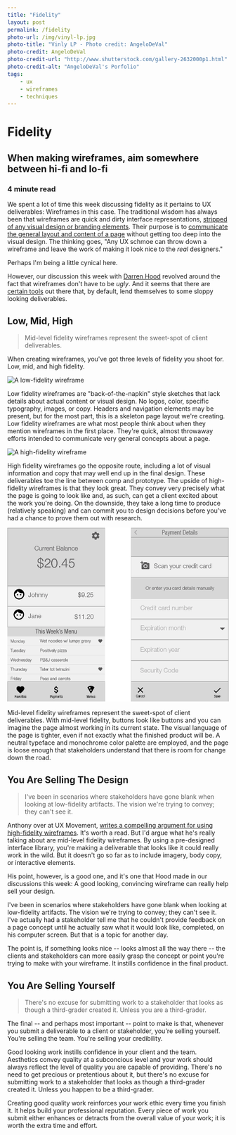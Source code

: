 ```yaml
---
title: "Fidelity"
layout: post
permalink: /fidelity
photo-url: /img/vinyl-lp.jpg
photo-title: "Vinly LP - Photo credit: AngeloDeVal"
photo-credit: AngeloDeVal
photo-credit-url: "http://www.shutterstock.com/gallery-2632000p1.html" 
photo-credit-alt: "AngeloDeVal's Porfolio"
tags:
    - ux
    - wireframes
    - techniques
---
```


# Fidelity

## When making wireframes, aim somewhere between hi-fi and lo-fi

### 4 minute read

We spent a lot of time this week discussing fidelity as it pertains to UX deliverables: Wireframes in this case. The traditional wisdom has always been that wireframes are quick and dirty interface representations, [stripped of any visual design or branding elements][1]. Their purpose is to [communicate the general layout and content of a page][2] without getting too deep into the visual design. The thinking goes, "Any UX schmoe can throw down a wireframe and leave the work of making it look nice to the *real* designers."

Perhaps I'm being a little cynical here. 

However, our discussion this week with [Darren Hood][3] revolved around the fact that wireframes don't have to be *ugly*. And it seems that there are [certain tools][4] out there that, by default, lend themselves to some sloppy looking deliverables.

## Low, Mid, High

> Mid-level fidelity wireframes represent the sweet-spot of client deliverables.

When creating wireframes, you've got three levels of fidelity you shoot for. Low, mid, and high fidelity.

![A low-fidelity wireframe][image-1]

Low fidelity wireframes are "back-of-the-napkin" style sketches that lack details about actual content or visual design. No logos, color, specific typography, images, or copy. Headers and navigation elements may be present, but for the most part, this is a skeleton page layout we're creating. Low fidelity wireframes are what most people think about when they mention wireframes in the first place. They're quick, almost throwaway efforts intended to communicate very general concepts about a page.

![A high-fidelity wireframe][image-2]

High fidelity wireframes go the opposite route, including a lot of visual information and copy that may well end up in the final design. These deliverables toe the line between comp and prototype. The upside of high-fidelity wireframes is that they look great. They convey very precisely what the page is going to look like and, as such, can get a client excited about the work you're doing. On the downside, they take a long time to produce (relatively speaking) and can commit you to design decisions before you've had a chance to prove them out with research.

![A mid-level wireframe I'm using for this week's assignment][image-3]

Mid-level fidelity wireframes represent the sweet-spot of client deliverables. With mid-level fidelity, buttons look like buttons and you can imagine the page almost working in its current state. The visual language of the page is tighter, even if not exactly what the finished product will be. A neutral typeface and monochrome color palette are employed, and the page is loose enough that stakeholders understand that there is room for change down the road.

## You Are Selling The Design

> I've been in scenarios where stakeholders have gone blank when looking at low-fidelity artifacts. The vision we're trying to convey; they can't see it. 

Anthony over at UX Movement, [writes a compelling argument for using high-fidelity wireframes][5]. It's worth a read. But I'd argue what he's really talking about are mid-level fidelity wireframes. By using a pre-designed interface library, you're making a deliverable that looks like it could really work in the wild. But it doesn't go so far as to include imagery, body copy, or interactive elements.

His point, however, is a good one, and it's one that Hood made in our discussions this week: A good looking, convincing wireframe can really help sell your design.

I've been in scenarios where stakeholders have gone blank when looking at low-fidelity artifacts. The vision we're trying to convey; they can't see it. I've actually had a stakeholder tell me that he couldn't provide feedback on a page concept until he actually saw what it would look like, completed, on his computer screen. But that is a topic for another day.

The point is, if something looks nice -- looks almost all the way there -- the clients and stakeholders can more easily grasp the concept or point you're trying to make with your wireframe. It instills confidence in the final product.

## You Are Selling Yourself

> There's no excuse for submitting work to a stakeholder that looks as though a third-grader created it. Unless you are a third-grader.

The final -- and perhaps most important -- point to make is that, whenever you submit a deliverable to a client or stakeholder, you're selling yourself. You're selling the team. You're selling your credibility.

Good looking work instills confidence in your client and the team. Aesthetics convey quality at a subconcious level and your work should always reflect the level of quality you are capable of providing. There's no need to get precious or pretentious about it, but there's no excuse for submitting work to a stakeholder that looks as though a third-grader created it. Unless you happen to be a third-grader.

Creating good quality work reinforces your work ethic every time you finish it. It helps build your professional reputation. Every piece of work you submit either enhances or detracts from the overall value of your work; it is worth the extra time and effort.


[1]:	http://theuxreview.co.uk/wireframes-beginners-guide/
[2]:	https://medium.com/@danritz/wireframes-a-good-communication-tool-a-poor-design-tool-1bc64b033962#.xbomavigp
[3]:	http://www.dwilliamhood.com/
[4]:	https://balsamiq.com/
[5]:	http://uxmovement.com/wireframes/4-things-no-one-told-me-about-high-fidelity-wireframes/

[image-1]:	https://media.balsamiq.com/img/examples/mytunez-sketch.png "A low-fidelity wireframe"
[image-2]:	https://blog.pidoco.com/wp-content/uploads/2010/05/pidoco_hifi_homepage.png "A high-fidelity wireframe"
[image-3]:	img/mid-level-wireframe.png "A mid-level wireframe I'm using for this week's assignment"